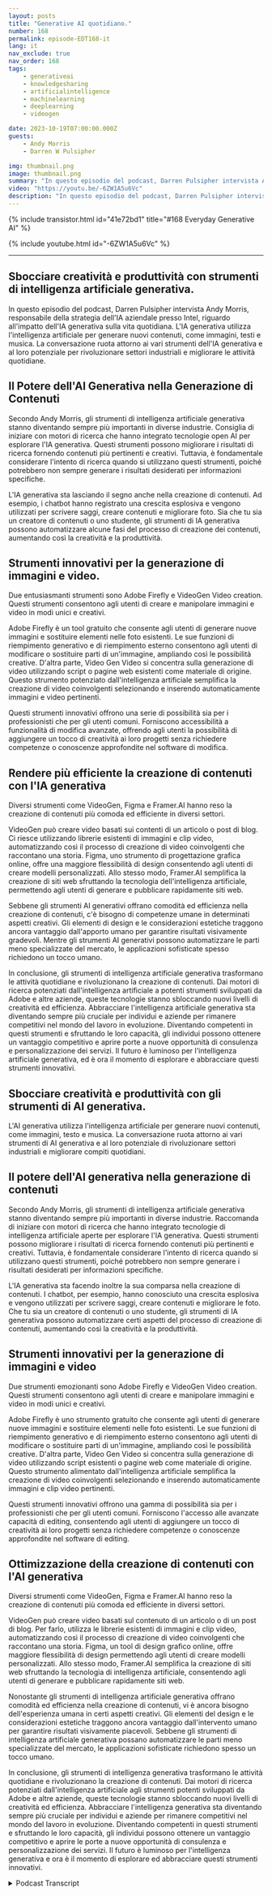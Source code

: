 ```yaml
---
layout: posts
title: "Generative AI quotidiano."
number: 168
permalink: episode-EDT168-it
lang: it
nav_exclude: true
nav_order: 168
tags:
    - generativeai
    - knowledgesharing
    - artificialintelligence
    - machinelearning
    - deeplearning
    - videogen

date: 2023-10-19T07:00:00.000Z
guests:
    - Andy Morris
    - Darren W Pulsipher

img: thumbnail.png
image: thumbnail.png
summary: "In questo episodio del podcast, Darren Pulsipher intervista Andy Morris, responsabile della strategia di AI aziendale presso Intel, riguardo all'impatto dell'IA generativa sulla vita quotidiana."
video: "https://youtu.be/-6ZW1A5u6Vc"
description: "In questo episodio del podcast, Darren Pulsipher intervista Andy Morris, responsabile della strategia di AI aziendale presso Intel, riguardo all'impatto dell'IA generativa sulla vita quotidiana."
---
```


<div>
{% include transistor.html id="41e72bd1" title="#168 Everyday Generative AI" %}

{% include youtube.html id="-6ZW1A5u6Vc" %}
</div>

---

## Sbocciare creatività e produttività con strumenti di intelligenza artificiale generativa.

In questo episodio del podcast, Darren Pulsipher intervista Andy Morris, responsabile della strategia dell'IA aziendale presso Intel, riguardo all'impatto dell'IA generativa sulla vita quotidiana. L'IA generativa utilizza l'intelligenza artificiale per generare nuovi contenuti, come immagini, testi e musica. La conversazione ruota attorno ai vari strumenti dell'IA generativa e al loro potenziale per rivoluzionare settori industriali e migliorare le attività quotidiane.

## Il Potere dell'AI Generativa nella Generazione di Contenuti

Secondo Andy Morris, gli strumenti di intelligenza artificiale generativa stanno diventando sempre più importanti in diverse industrie. Consiglia di iniziare con motori di ricerca che hanno integrato tecnologie open AI per esplorare l'IA generativa. Questi strumenti possono migliorare i risultati di ricerca fornendo contenuti più pertinenti e creativi. Tuttavia, è fondamentale considerare l'intento di ricerca quando si utilizzano questi strumenti, poiché potrebbero non sempre generare i risultati desiderati per informazioni specifiche.

L'IA generativa sta lasciando il segno anche nella creazione di contenuti. Ad esempio, i chatbot hanno registrato una crescita esplosiva e vengono utilizzati per scrivere saggi, creare contenuti e migliorare foto. Sia che tu sia un creatore di contenuti o uno studente, gli strumenti di IA generativa possono automatizzare alcune fasi del processo di creazione dei contenuti, aumentando così la creatività e la produttività.

## Strumenti innovativi per la generazione di immagini e video.

Due entusiasmanti strumenti sono Adobe Firefly e VideoGen Video creation. Questi strumenti consentono agli utenti di creare e manipolare immagini e video in modi unici e creativi.

Adobe Firefly è un tool gratuito che consente agli utenti di generare nuove immagini e sostituire elementi nelle foto esistenti. Le sue funzioni di riempimento generativo e di riempimento esterno consentono agli utenti di modificare o sostituire parti di un'immagine, ampliando così le possibilità creative. D'altra parte, Video Gen Video si concentra sulla generazione di video utilizzando script o pagine web esistenti come materiale di origine. Questo strumento potenziato dall'intelligenza artificiale semplifica la creazione di video coinvolgenti selezionando e inserendo automaticamente immagini e video pertinenti.

Questi strumenti innovativi offrono una serie di possibilità sia per i professionisti che per gli utenti comuni. Forniscono accessibilità a funzionalità di modifica avanzate, offrendo agli utenti la possibilità di aggiungere un tocco di creatività ai loro progetti senza richiedere competenze o conoscenze approfondite nel software di modifica.

## Rendere più efficiente la creazione di contenuti con l'IA generativa

Diversi strumenti come VideoGen, Figma e Framer.AI hanno reso la creazione di contenuti più comoda ed efficiente in diversi settori.

VideoGen può creare video basati sui contenti di un articolo o post di blog. Ci riesce utilizzando librerie esistenti di immagini e clip video, automatizzando così il processo di creazione di video coinvolgenti che raccontano una storia. Figma, uno strumento di progettazione grafica online, offre una maggiore flessibilità di design consentendo agli utenti di creare modelli personalizzati. Allo stesso modo, Framer.AI semplifica la creazione di siti web sfruttando la tecnologia dell'intelligenza artificiale, permettendo agli utenti di generare e pubblicare rapidamente siti web.

Sebbene gli strumenti AI generativi offrano comodità ed efficienza nella creazione di contenuti, c'è bisogno di competenze umane in determinati aspetti creativi. Gli elementi di design e le considerazioni estetiche traggono ancora vantaggio dall'apporto umano per garantire risultati visivamente gradevoli. Mentre gli strumenti AI generativi possono automatizzare le parti meno specializzate del mercato, le applicazioni sofisticate spesso richiedono un tocco umano.

In conclusione, gli strumenti di intelligenza artificiale generativa trasformano le attività quotidiane e rivoluzionano la creazione di contenuti. Dai motori di ricerca potenziati dall'intelligenza artificiale a potenti strumenti sviluppati da Adobe e altre aziende, queste tecnologie stanno sbloccando nuovi livelli di creatività ed efficienza. Abbracciare l'intelligenza artificiale generativa sta diventando sempre più cruciale per individui e aziende per rimanere competitivi nel mondo del lavoro in evoluzione. Diventando competenti in questi strumenti e sfruttando le loro capacità, gli individui possono ottenere un vantaggio competitivo e aprire porte a nuove opportunità di consulenza e personalizzazione dei servizi. Il futuro è luminoso per l'intelligenza artificiale generativa, ed è ora il momento di esplorare e abbracciare questi strumenti innovativi.

## Sbocciare creatività e produttività con gli strumenti di AI generativa.

L'AI generativa utilizza l'intelligenza artificiale per generare nuovi contenuti, come immagini, testo e musica. La conversazione ruota attorno ai vari strumenti di AI generativa e al loro potenziale di rivoluzionare settori industriali e migliorare compiti quotidiani.

## Il potere dell'AI generativa nella generazione di contenuti

Secondo Andy Morris, gli strumenti di intelligenza artificiale generativa stanno diventando sempre più importanti in diverse industrie. Raccomanda di iniziare con motori di ricerca che hanno integrato tecnologie di intelligenza artificiale aperte per esplorare l'IA generativa. Questi strumenti possono migliorare i risultati di ricerca fornendo contenuti più pertinenti e creativi. Tuttavia, è fondamentale considerare l'intento di ricerca quando si utilizzano questi strumenti, poiché potrebbero non sempre generare i risultati desiderati per informazioni specifiche.

L'IA generativa sta facendo inoltre la sua comparsa nella creazione di contenuti. I chatbot, per esempio, hanno conosciuto una crescita esplosiva e vengono utilizzati per scrivere saggi, creare contenuti e migliorare le foto. Che tu sia un creatore di contenuti o uno studente, gli strumenti di IA generativa possono automatizzare certi aspetti del processo di creazione di contenuti, aumentando così la creatività e la produttività.

## Strumenti innovativi per la generazione di immagini e video

Due strumenti emozionanti sono Adobe Firefly e VideoGen Video creation. Questi strumenti consentono agli utenti di creare e manipolare immagini e video in modi unici e creativi.

Adobe Firefly è uno strumento gratuito che consente agli utenti di generare nuove immagini e sostituire elementi nelle foto esistenti. Le sue funzioni di riempimento generativo e di riempimento esterno consentono agli utenti di modificare o sostituire parti di un'immagine, ampliando così le possibilità creative. D'altra parte, Video Gen Video si concentra sulla generazione di video utilizzando script esistenti o pagine web come materiale di origine. Questo strumento alimentato dall'intelligenza artificiale semplifica la creazione di video coinvolgenti selezionando e inserendo automaticamente immagini e clip video pertinenti.

Questi strumenti innovativi offrono una gamma di possibilità sia per i professionisti che per gli utenti comuni. Forniscono l'accesso alle avanzate capacità di editing, consentendo agli utenti di aggiungere un tocco di creatività ai loro progetti senza richiedere competenze o conoscenze approfondite nel software di editing.

## Ottimizzazione della creazione di contenuti con l'AI generativa

Diversi strumenti come VideoGen, Figma e Framer.AI hanno reso la creazione di contenuti più comoda ed efficiente in diversi settori.

VideoGen può creare video basati sul contenuto di un articolo o di un post di blog. Per farlo, utilizza le librerie esistenti di immagini e clip video, automatizzando così il processo di creazione di video coinvolgenti che raccontano una storia. Figma, un tool di design grafico online, offre maggiore flessibilità di design permettendo agli utenti di creare modelli personalizzati. Allo stesso modo, Framer.AI semplifica la creazione di siti web sfruttando la tecnologia di intelligenza artificiale, consentendo agli utenti di generare e pubblicare rapidamente siti web.

Nonostante gli strumenti di intelligenza artificiale generativa offrano comodità ed efficienza nella creazione di contenuti, vi è ancora bisogno dell'esperienza umana in certi aspetti creativi. Gli elementi del design e le considerazioni estetiche traggono ancora vantaggio dall'intervento umano per garantire risultati visivamente piacevoli. Sebbene gli strumenti di intelligenza artificiale generativa possano automatizzare le parti meno specializzate del mercato, le applicazioni sofisticate richiedono spesso un tocco umano.

In conclusione, gli strumenti di intelligenza generativa trasformano le attività quotidiane e rivoluzionano la creazione di contenuti. Dai motori di ricerca potenziati dall'intelligenza artificiale agli strumenti potenti sviluppati da Adobe e altre aziende, queste tecnologie stanno sbloccando nuovi livelli di creatività ed efficienza. Abbracciare l'intelligenza generativa sta diventando sempre più cruciale per individui e aziende per rimanere competitivi nel mondo del lavoro in evoluzione. Diventando competenti in questi strumenti e sfruttando le loro capacità, gli individui possono ottenere un vantaggio competitivo e aprire le porte a nuove opportunità di consulenza e personalizzazione dei servizi. Il futuro è luminoso per l'intelligenza generativa e ora è il momento di esplorare ed abbracciare questi strumenti innovativi.



<details>
<summary> Podcast Transcript </summary>

<p></p>

</details>
